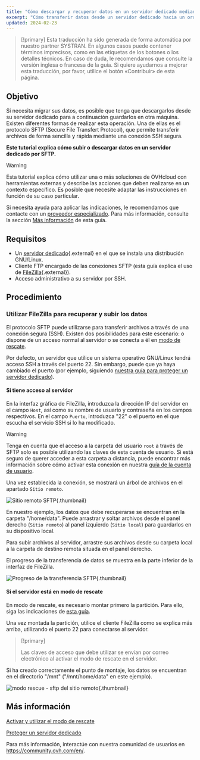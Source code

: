 ```yaml
---
title: "Cómo descargar y recuperar datos en un servidor dedicado mediante SFTP"
excerpt: "Cómo transferir datos desde un servidor dedicado hacia un ordenador personal y viceversa"
updated: 2024-02-23
---
```


> [!primary]
> Esta traducción ha sido generada de forma automática por nuestro partner SYSTRAN. En algunos casos puede contener términos imprecisos, como en las etiquetas de los botones o los detalles técnicos. En caso de duda, le recomendamos que consulte la versión inglesa o francesa de la guía. Si quiere ayudarnos a mejorar esta traducción, por favor, utilice el botón «Contribuir» de esta página.
>

## Objetivo

Si necesita migrar sus datos, es posible que tenga que descargarlos desde su servidor dedicado para a continuación guardarlos en otra máquina. Existen diferentes formas de realizar esta operación. Una de ellas es el protocolo SFTP (Secure File Transfert Protocol), que permite transferir archivos de forma sencilla y rápida mediante una conexión SSH segura.

**Este tutorial explica cómo subir o descargar datos en un servidor dedicado por SFTP.**

> [!warning]
>Esta tutorial explica cómo utilizar una o más soluciones de OVHcloud con herramientas externas y describe las acciones que deben realizarse en un contexto específico. Es posible que necesite adaptar las instrucciones en función de su caso particular.
>
>Si necesita ayuda para aplicar las indicaciones, le recomendamos que contacte con un [proveedor especializado](/links/partner). Para más información, consulte la sección [Más información](#gofurther) de esta guía.
>

## Requisitos

- Un [servidor dedicado](/links/bare-metal/bare-metal/){.external} en el que se instala una distribución GNU/Linux.
- Cliente FTP encargado de las conexiones SFTP (esta guía explica el uso de [FileZilla](https://filezilla-project.org/){.external}).
- Acceso administrativo a su servidor por SSH.

## Procedimiento

### Utilizar FileZilla para recuperar y subir los datos

El protocolo SFTP puede utilizarse para transferir archivos a través de una conexión segura (SSH). Existen dos posibilidades para este escenario: o dispone de un acceso normal al servidor o se conecta a él en [modo de rescate](/pages/bare_metal_cloud/dedicated_servers/rescue_mode).

Por defecto, un servidor que utilice un sistema operativo GNU/Linux tendrá acceso SSH a través del puerto 22. Sin embargo, puede que ya haya cambiado el puerto (por ejemplo, siguiendo [nuestra guía para proteger un servidor dedicado](/pages/bare_metal_cloud/dedicated_servers/securing-a-dedicated-server)).

#### **Si tiene acceso al servidor**

En la interfaz gráfica de FileZilla, introduzca la dirección IP del servidor en el campo `Host`, así como su nombre de usuario y contraseña en los campos respectivos. En el campo `Puerto`, introduzca "22" o el puerto en el que escucha el servicio SSH si lo ha modificado.

> [!warning]
> Tenga en cuenta que el acceso a la carpeta del usuario `root` a través de SFTP solo es posible utilizando las claves de esta cuenta de usuario. Si está seguro de querer acceder a esta carpeta a distancia, puede encontrar más información sobre cómo activar esta conexión en nuestra [guía de la cuenta de usuario](/pages/bare_metal_cloud/dedicated_servers/changing_root_password_linux_ds).
>

Una vez establecida la conexión, se mostrará un árbol de archivos en el apartado `Sitio remoto`.

![Sitio remoto SFTP](images/sftp_sd_01.png){.thumbnail}

En nuestro ejemplo, los datos que debe recuperarse se encuentran en la carpeta "/home/data". Puede arrastrar y soltar archivos desde el panel derecho (`Sitio remoto`) al panel izquierdo (`Sitio local`) para guardarlos en su dispositivo local.

Para subir archivos al servidor, arrastre sus archivos desde su carpeta local a la carpeta de destino remota situada en el panel derecho.

El progreso de la transferencia de datos se muestra en la parte inferior de la interfaz de FileZilla.

![Progreso de la transferencia SFTP](images/sftp_sd_02.png){.thumbnail}

#### **Si el servidor está en modo de rescate**

En modo de rescate, es necesario montar primero la partición. Para ello, siga las indicaciones de [esta guía](/pages/bare_metal_cloud/dedicated_servers/rescue_mode).

Una vez montada la partición, utilice el cliente FileZilla como se explica más arriba, utilizando el puerto 22 para conectarse al servidor.

> [!primary]
>
> Las claves de acceso que debe utilizar se envían por correo electrónico al activar el modo de rescate en el servidor.
>

Si ha creado correctamente el punto de montaje, los datos se encuentran en el directorio "/mnt" ("/mnt/home/data" en este ejemplo).

![modo rescue - sftp del sitio remoto](images/sftp_sd_03.png){.thumbnail}

## Más información

[Activar y utilizar el modo de rescate](/pages/bare_metal_cloud/dedicated_servers/rescue_mode)

[Proteger un servidor dedicado](/pages/bare_metal_cloud/dedicated_servers/securing-a-dedicated-server)

Para más información, interactúe con nuestra comunidad de usuarios en <https://community.ovh.com/en/>.
